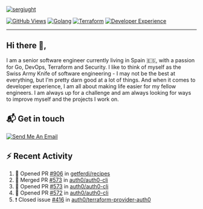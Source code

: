 [![sergiught](https://i.imgur.com/0qZ8DtG.png)][1]

[![GitHub Views](https://komarev.com/ghpvc/?username=sergiught&style=for-the-badge&color=FAD230)][1]
[![Golang](https://img.shields.io/badge/Golang-Fan-blue?logo=go&style=for-the-badge&color=0A84FF)][2]
[![Terraform](https://img.shields.io/badge/Terraform-Fan-blue?logo=terraform&style=for-the-badge&color=9400FF)][2]
[![Developer Experience](https://img.shields.io/badge/Developer%20Experience-Focused-blue?logo=github&style=for-the-badge&color=red)][2]

---

## Hi there 👋,

I am a senior software engineer currently living in Spain 🇪🇸, with a passion for Go, DevOps, Terraform and Security.
I like to think of myself as the Swiss Army Knife of software engineering - I may not be the best at everything, but
I'm pretty darn good at a lot of things. And when it comes to developer experience, I am all about making life easier
for my fellow engineers. I am always up for a challenge and am always looking for ways to improve myself and the
projects I work on.


## 📬 Get in touch

[![Send Me An Email](https://img.shields.io/badge/Send%20Me%20An-EMail-blue?logo=gmail&style=for-the-badge&color=0A84FF)][3]


## :zap: Recent Activity

<!--START_SECTION:activity-->
1. 💪 Opened PR [#906](https://github.com/getferdi/recipes/pull/906) in [getferdi/recipes](https://github.com/getferdi/recipes)
2. 🎉 Merged PR [#573](https://github.com/auth0/auth0-cli/pull/573) in [auth0/auth0-cli](https://github.com/auth0/auth0-cli)
3. 💪 Opened PR [#573](https://github.com/auth0/auth0-cli/pull/573) in [auth0/auth0-cli](https://github.com/auth0/auth0-cli)
4. 💪 Opened PR [#572](https://github.com/auth0/auth0-cli/pull/572) in [auth0/auth0-cli](https://github.com/auth0/auth0-cli)
5. ❗️ Closed issue [#416](https://github.com/auth0/terraform-provider-auth0/issues/416) in [auth0/terraform-provider-auth0](https://github.com/auth0/terraform-provider-auth0)
<!--END_SECTION:activity-->

[1]: https://sergiu.dev/
[2]: https://github.com/sergiught
[3]: mailto:mail[at]sergiu[dot]dev
